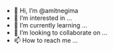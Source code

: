 - 👋 Hi, I’m @amitnegima
- 👀 I’m interested in ...
- 🌱 I’m currently learning ...
- 💞️ I’m looking to collaborate on ...
- 📫 How to reach me ...

<!---
amitnegima/amitnegima is a ✨ special ✨ repository because its `README.md` (this file) appears on your GitHub profile.
You can click the Preview link to take a look at your changes.
--->
